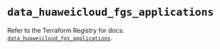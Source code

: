 # `data_huaweicloud_fgs_applications`

Refer to the Terraform Registry for docs: [`data_huaweicloud_fgs_applications`](https://registry.terraform.io/providers/huaweicloud/huaweicloud/1.71.1/docs/data-sources/fgs_applications).
